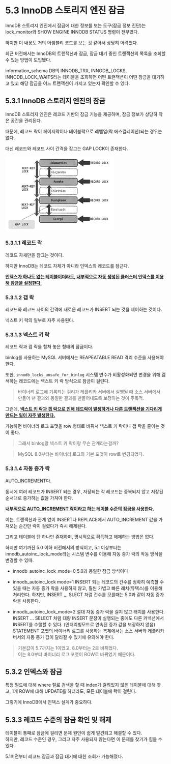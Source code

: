 # 5.3 InnoDB 스토리지 엔진 잠금

InnoDB 스토리지 엔진에서 잠금에 대한 정보를 보는 도구(잠금 정보 진단)는 lock_monitor와 SHOW ENGINE INNODB STATUS 명령이 전부였다.

하지만 이 내용도 거의 어셈블리 코드를 보는 것 같아서 상당히 어려웠다.

최근 버전에서는 InnoDB의 트랜잭션과 잠금, 잠금 대기 중인 트랜잭션의 목록을 조회할 수 있는 방법이 도입됐다.

information_schema DB의 INNODB_TRX, INNODB_LOCKS, INNODB_LOCK_WAITS라는 테이블을 조회하면 어떤 트랜잭션이 어떤 잠금을 대기하고 있고 해당 잠금을 어느 트랜잭션이 가지고 있는지 확인할 수 있다.

## 5.3.1 InnoDB 스토리지 엔진의 잠금

InnoDB 스토리지 엔진은 레코드 기반의 잠금 기능을 제공하며, 잠금 정보가 상당히 작은 공간을 관리된다.

때문에, 레코드 락이 페이지락이나 테이블락으로 레벨업(락 에스컬레이션)되는 경우는 없다.

대신 레코드와 레코드 사이 간격을 잠그는 GAP LOCK이 존재한다.

<img src="../resources/5.1%20InnoDB%20잠금의%20종류.png" alt="InnoDB 잠금의 종류" style="zoom:60%;" />

### 5.3.1.1 레코드 락

레코드 자체만을 잠그는 것이다.

하지만 InnoDB는 레코드 자체가 아니라 인덱스의 레코드를 잠근다.  

<u>**인덱스가 하나도 없는 테이블이더라도, 내부적으로 자동 생성된 클러스터 인덱스를 이용해 잠금을 설정한다.**</u>

### 5.3.1.2 갭 락

레코드와 레코드 사이의 간격에 새로운 레코드가 INSERT 되는 것을 제어하는 것이다.

넥스트 키 락의 일부로 자주 사용된다.

### 5.3.1.3 넥스트 키 락

레코드 락과 갭 락을 합쳐 놓은 형태의 잠금이다.

binlog를 사용하는 MySQL 서버에서는 REAPEATABLE READ 격리 수준을 사용해야 한다.

또한, `innodb_locks_unsafe_for_binlog` 시스템 변수가 비활성화되면 변경을 위해 검색하는 레코드에는 넥스트 키 락 방식으로 잠금이 걸린다.

> 바이너리 로그에 기록되는 쿼리가 레플리카 서버에서 실행될 때 소스 서버에서 만들어 낸 결과와 동일한 결과를 만들어내도록 보장하는 것이 주목적.

그런데, <u>**넥스트 키 락과 갭 락으로 인해 데드락이 발생하거나 다른 트랜잭션을 기다리게 만드는 일이 자주 발생한다.**</u>

가능하면 바이너리 로그 포맷을 row 형태로 바꿔서 넥스트 키 락이나 갭 락을 줄이는 것이 좋다.

> 그래서 binlog랑 넥스트 키 락이랑 무슨 관계라는걸까?

> MySQL 8.0부터는 바이너리 로그의 기본 포맷이 row로 변경되었다.

### 5.3.1.4 자동 증가 락

AUTO_INCREMENT다.

동시에 여러 레코드가 INSERT 되는 경우, 저장되는 각 레코드는 중복되지 않고 저장된 순서대로 증가하는 값을 가져야 한다.

<u>**내부적으로 AUTO_INCREMENT 락이라고 하는 테이블 수준의 잠금을 사용한다.**</u>

이는, 트랜잭션과 관계 없이 INSERT나 REPLACE에서 AUTO_INCREMENT 값을 가져오는 순간만 락이 걸렸다가 즉시 해제된다.

그리고 테이블에 단 하나만 존재하며, 명시적으로 획득하고 해제하는 방법은 없다.

하지만 여기까진 5.0 이하 버전에서의 방식이고, 5.1 이상부터는 innodb_autoinc_lock_mode라는 시스템 변수를 이용해 자동 증가 락의 작동 방식을 변경할 수 있따.

- innodb_autoinc_lock_mode=0
  5.0과 동일한 잠금 방식이다

- innodb_autoinc_lock mode=1
  INSERT 되는 레코드의 건수를 정확히 예측할 수 있을 때는 자동 증가 락을 사용하지 않고, 훨씬 가볍고 빠른 래치(뮤텍스)를 이용해 처리한다.
  하지만, INSERT ,,, SLECT 처럼 건수를 모를때는 5.0과 같이 자동 증가 락을 사용한다.

- innodb_autoinc_lock_mode=2
  절대 자동 증가 락을 걸지 않고 래치를 사용한다.
  INSERT ... SELECT 처럼 대량 INSERT 문장이 실행되는 중에도 다른 커넥션에서 INSERT를 수행할 수 있다. (인터리빙모드로 연속된 증가 값을 보장하지 않음)
  STATEMENT 포맷의 바이너리 로그를 사용하는 복제에서는 소스 서버와 레플리카 버서의 자동 증가 값이 달라질 수 있기에 유의해야 한다.

> 기본값이 5.7까지는 1이었고, 8.0부터는 2로 바뀌었다.  
이는 8.0부터 바이너리 로그 포맷이 ROW로 바뀌었기 때문이다.

## 5.3.2 인덱스와 잠금

특정 필드에 대해 where 절로 검색을 할 때 index가 걸려있지 않은 테이블에 대해 찾고, 1개 ROW에 대해 UPDATE를 하더라도, 모든 테이블에 락이 걸린다.

그렇기에 InnoDB에서 인덱스 설계가 중요하다.


## 5.3.3 레코드 수준의 잠금 확인 및 해제

테이블이 통째로 잠금에 걸리면 문제 원인이 쉽게 발견되고 해결할 수 있다.  
하지만, 레코드 수준인 경우, 그리고 자주 사용되지 않는다면 이 문제를 찾기가 힘들 수 있다.

5.1버전부터 레코드 잠금과 잠금 대기에 대한 조회가 가능해졌다.

